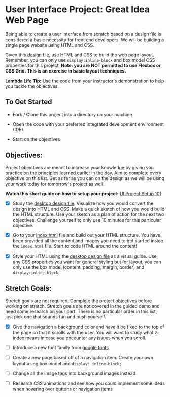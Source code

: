 # User Interface Project: Great Idea Web Page

Being able to create a user interface from scratch based on a design file is considered a basic necessity for front end developers. We will be building a single page website using HTML and CSS.

Given this [design file](design-files/desktop.jpg), use HTML and CSS to build the web page layout. Remember, you can only use `display:inline-block` and box model CSS properties for this project. **Note: you are NOT permitted to use Flexbox or CSS Grid. This is an exercise in basic layout techniques.**

**Lambda Life Tip:** Use the code from your instructor's demonstration to help you tackle the objectives.

## To Get Started

* Fork / Clone this project into a directory on your machine.

* Open the code with your preferred integrated development environment (IDE).

* Start on the objectives

## Objectives:

Project objectives are meant to increase your knowledge by giving you practice on the principles learned earlier in the day. Aim to complete every objective on this list. Get as far as you can on the design as we will be using your work today for tomorrow's project as well.

**Watch this short guide on how to setup your project:**  [UI Project Setup 101](https://youtu.be/UU9WjpMsaLE)

- [X] Study the [desktop design file](design-files/desktop.jpg). Visualize how you would convert the design into HTML and CSS. Make a quick sketch of how you would build the HTML structure.  Use your sketch as a plan of action for the next two objectives.  Challenge yourself to only use 10 minutes for this particular objective.

- [X] Go to your [index.html](great-idea-website/index.html) file and build out your HTML structure. You have been provided all the content and images you need to get started inside the `index.html` file.  Start to code HTML around the content!

- [X] Style your HTML using the [desktop design file](design-files/desktop.jpg) as a visual guide. Use any CSS properties you want for general styling but for layout, you can only use the box model (content, padding, margin, border) and `display:inline-block`.

## Stretch Goals:

Stretch goals are not required. Complete the project objectives before working on stretch. Stretch goals are not covered in the guided demo and need some research on your part. There is no particular order in this list, just pick one that sounds fun and push yourself.

- [X] Give the navigation a background color and have it be fixed to the top of the page so that it scrolls with the user. You will want to study what z-index means in case you encounter any issues when you scroll.
- [ ] Introduce a new font family from [google fonts](https://fonts.google.com/)

- [ ] Create a new page based off of a navigation item. Create your own layout using box model and `display: inline-block;`

- [ ] Change all the image tags into background images instead

- [ ] Research CSS animations and see how you could implement some ideas when hovering over buttons or navigation items
